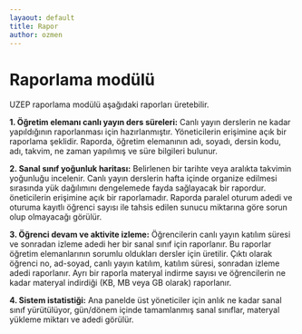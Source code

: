 ```yaml
---
layaout: default
title: Rapor
author: ozmen
---
```

# Raporlama modülü

UZEP raporlama modülü aşağıdaki raporları üretebilir.

**1. Öğretim elemanı canlı yayın ders süreleri:** Canlı yayın derslerin ne kadar yapıldığının raporlanması için hazırlanmıştır. Yöneticilerin erişimine açık bir raporlama şeklidir. Raporda, öğretim elemanının adı, soyadı, dersin kodu, adı, takvim, ne zaman yapılımış ve süre bilgileri bulunur.

**2. Sanal sınıf yoğunluk haritası:** Belirlenen bir tarihte veya aralıkta takvimin yoğunluğu incelenir. Canlı yayın derslerin hafta içinde organize edilmesi sırasında yük dağılımını dengelemede fayda sağlayacak bir rapordur. öneticilerin erişimine açık bir raporlamadır. Raporda paralel oturum adedi ve oturuma kayıtlı öğrenci sayısı ile tahsis edilen sunucu miktarına göre sorun olup olmayacağı görülür.

**3. Öğrenci devam ve aktivite izleme:** Öğrencilerin canlı yayın katılım süresi ve sonradan izleme adedi her bir sanal sınıf için raporlanır. Bu raporlar öğretim elemanlarının sorumlu oldukları dersler için üretilir. Çıktı olarak öğrenci no, ad-soyad, canlı yayın katılım, katılım süresi, sonradan izleme adedi raporlanır.  Ayrı bir raporla materyal indirme sayısı ve öğrencilerin ne kadar materyal indirdiği (KB, MB veya GB olarak) raporlanır.

**4. Sistem istatistiği:** Ana panelde üst yöneticiler için anlık ne kadar sanal sınıf yürütülüyor, gün/dönem içinde tamamlanmış sanal sınıflar, materyal yükleme miktarı ve adedi görülür.
